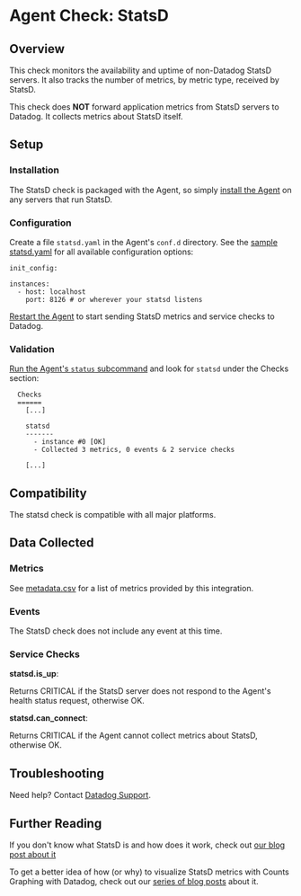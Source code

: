 # Agent Check: StatsD

## Overview

This check monitors the availability and uptime of non-Datadog StatsD servers. It also tracks the number of metrics, by metric type, received by StatsD.

This check does **NOT** forward application metrics from StatsD servers to Datadog. It collects metrics about StatsD itself.

## Setup
### Installation

The StatsD check is packaged with the Agent, so simply [install the Agent](https://app.datadoghq.com/account/settings#agent) on any servers that run StatsD.

### Configuration

Create a file `statsd.yaml` in the Agent's `conf.d` directory. See the [sample statsd.yaml](https://github.com/DataDog/integrations-core/blob/master/statsd/conf.yaml.example) for all available configuration options:

```
init_config:

instances:
  - host: localhost
    port: 8126 # or wherever your statsd listens
```

[Restart the Agent](https://docs.datadoghq.com/agent/faq/agent-commands/#start-stop-restart-the-agent) to start sending StatsD metrics and service checks to Datadog.

### Validation

[Run the Agent's `status` subcommand](https://docs.datadoghq.com/agent/faq/agent-commands/#agent-status-and-information) and look for `statsd` under the Checks section:

```
  Checks
  ======
    [...]

    statsd
    -------
      - instance #0 [OK]
      - Collected 3 metrics, 0 events & 2 service checks

    [...]
```

## Compatibility

The statsd check is compatible with all major platforms.

## Data Collected
### Metrics
See [metadata.csv](https://github.com/DataDog/integrations-core/blob/master/statsd/metadata.csv) for a list of metrics provided by this integration.

### Events
The StatsD check does not include any event at this time.

### Service Checks

**statsd.is_up**:

Returns CRITICAL if the StatsD server does not respond to the Agent's health status request, otherwise OK.

**statsd.can_connect**:

Returns CRITICAL if the Agent cannot collect metrics about StatsD, otherwise OK.

## Troubleshooting
Need help? Contact [Datadog Support](http://docs.datadoghq.com/help/).

## Further Reading
If you don't know what StatsD is and how does it work, check out [our blog post about it](https://www.datadoghq.com/blog/statsd/)

To get a better idea of how (or why) to visualize StatsD metrics with Counts Graphing with Datadog, check out our [series of blog posts](https://www.datadoghq.com/blog/visualize-statsd-metrics-counts-graphing/) about it.
